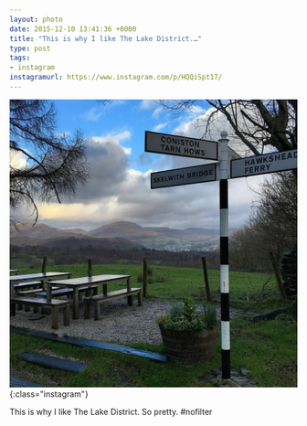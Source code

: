 ```yaml
---
layout: photo
date: 2015-12-10 13:41:36 +0000
title: "This is why I like The Lake District.…"
type: post
tags:
- instagram
instagramurl: https://www.instagram.com/p/HQQiSpt17/
---
```


![Instagram - HQQiSpt17](/img/HQQiSpt17.jpg){:class="instagram"}

This is why I like The Lake District. So pretty. #nofilter
